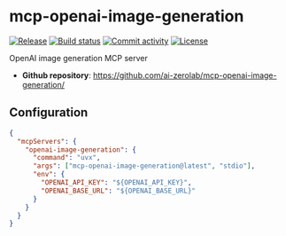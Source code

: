 # mcp-openai-image-generation

[![Release](https://img.shields.io/github/v/release/ai-zerolab/mcp-openai-image-generation)](https://img.shields.io/github/v/release/ai-zerolab/mcp-openai-image-generation)
[![Build status](https://img.shields.io/github/actions/workflow/status/ai-zerolab/mcp-openai-image-generation/main.yml?branch=main)](https://github.com/ai-zerolab/mcp-openai-image-generation/actions/workflows/main.yml?query=branch%3Amain)
[![Commit activity](https://img.shields.io/github/commit-activity/m/ai-zerolab/mcp-openai-image-generation)](https://img.shields.io/github/commit-activity/m/ai-zerolab/mcp-openai-image-generation)
[![License](https://img.shields.io/github/license/ai-zerolab/mcp-openai-image-generation)](https://img.shields.io/github/license/ai-zerolab/mcp-openai-image-generation)

OpenAI image generation MCP server

- **Github repository**: <https://github.com/ai-zerolab/mcp-openai-image-generation/>

## Configuration

```json
{
  "mcpServers": {
    "openai-image-generation": {
      "command": "uvx",
      "args": ["mcp-openai-image-generation@latest", "stdio"],
      "env": {
        "OPENAI_API_KEY": "${OPENAI_API_KEY}",
        "OPENAI_BASE_URL": "${OPENAI_BASE_URL}"
      }
    }
  }
}
```
